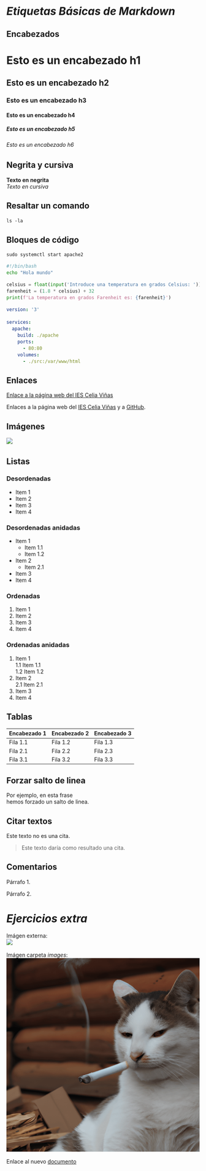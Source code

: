 # _Etiquetas Básicas de Markdown_  


## Encabezados  
# Esto es un encabezado h1
## Esto es un encabezado h2
### Esto es un encabezado h3
#### Esto es un encabezado h4
##### Esto es un encabezado h5
###### Esto es un encabezado h6  

## Negrita y cursiva
**Texto en negrita**  
_Texto en cursiva_  

## Resaltar un comando
`ls -la`  

## Bloques de código
```
sudo systemctl start apache2
```

```bash
#!/bin/bash
echo "Hola mundo"
```

```python
celsius = float(input('Introduce una temperatura en grados Celsius: '))
farenheit = (1.8 * celsius) + 32
print(f'La temperatura en grados Farenheit es: {farenheit}')
```

```yaml
version: '3'

services: 
  apache:
    build: ./apache
    ports: 
      - 80:80
    volumes:
      - ./src:/var/www/html
```

## Enlaces
[Enlace a la página web del IES Celia Viñas](https://iescelia.org)

Enlaces a la página web del [IES Celia Viñas][1] y a [GitHub][2].

[1]: https://iescelia.org
[2]: https://github.com  

## Imágenes
![](https://iescelia.org/web/wp-content/uploads/2012/05/iescelia_1950.jpg)  


## Listas
### Desordenadas
* Item 1
* Item 2
* Item 3
* Item 4
### Desordenadas anidadas
* Item 1
  * Item 1.1
  * Item 1.2
* Item 2
  * Item 2.1
* Item 3
* Item 4
### Ordenadas
1. Item 1
2. Item 2
3. Item 3
4. Item 4
### Ordenadas anidadas
1. Item 1  
  1.1 Item 1.1  
  1.2 Item 1.2  
2. Item 2  
  2.1 Item 2.1  
3. Item 3  
4. Item 4

## Tablas
| Encabezado 1 | Encabezado 2 | Encabezado 3 |
| --- | --- | --- |
| Fila 1.1 | Fila 1.2 | Fila 1.3 |
| Fila 2.1 | Fila 2.2 | Fila 2.3 |
| Fila 3.1 | Fila 3.2 | Fila 3.3 |

## Forzar salto de linea
Por ejemplo, en esta frase  
hemos forzado un salto de linea.

## Citar textos
Este texto no es una cita.
> Este texto daría como resultado una cita.

## Comentarios
Párrafo 1.

<!-- Este texto es un comentario y no será renderizado -->

Párrafo 2.  


# _Ejercicios extra_
Imágen externa:  
![](https://pbs.twimg.com/media/FnuBEI9XkAAW4n9.png)

Imágen carpeta _images_:
![](images/gatofumon.png)

Enlace al nuevo [documento][3]

[3]: Documento.md

